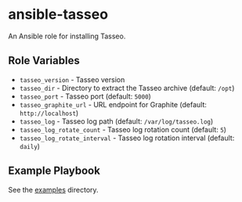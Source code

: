 # ansible-tasseo

An Ansible role for installing Tasseo.

## Role Variables

- `tasseo_version` - Tasseo version
- `tasseo_dir` - Directory to extract the Tasseo archive (default: `/opt`)
- `tasseo_port` - Tasseo port (default: `5000`)
- `tasseo_graphite_url` - URL endpoint for Graphite (default: `http://localhost`)
- `tasseo_log` - Tasseo log path (default: `/var/log/tasseo.log`)
- `tasseo_log_rotate_count` - Tasseo log rotation count (default: `5`)
- `tasseo_log_rotate_interval` - Tasseo log rotation interval (default: `daily`)

## Example Playbook

See the [examples](./examples/) directory.
